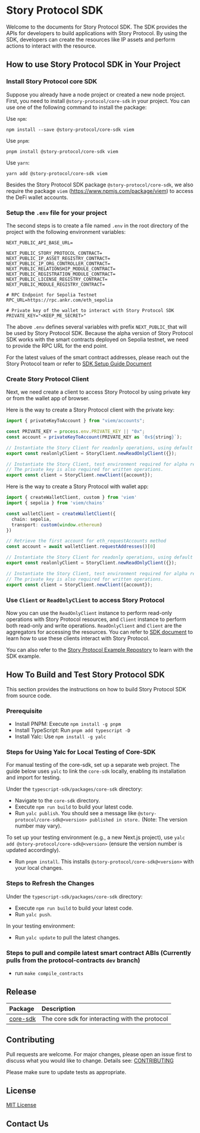 # Story Protocol SDK

Welcome to the documents for Story Protocol SDK. The SDK provides the APIs for developers to build applications with Story Protocol. By using the SDK, developers can create the resources like IP assets and perform actions to interact with the resource.

## How to use Story Protocol SDK in Your Project

### Install Story Protocol core SDK
Suppose you already have a node project or created a new node project. First, you need to install `@story-protocol/core-sdk` in your project. You can use one of the following command to install the package:

Use `npm`:
```
npm install --save @story-protocol/core-sdk viem
```

Use `pnpm`:
```
pnpm install @story-protocol/core-sdk viem
```

Use `yarn`:
```
yarn add @story-protocol/core-sdk viem
```

Besides the Story Protocol SDK package `@story-protocol/core-sdk`, we also require the package `viem` (https://www.npmjs.com/package/viem) to access the DeFi wallet accounts.

### Setup the `.env` file for your project

The second steps is to create a file named `.env` in the root directory of the project with the following environment variables:

```
NEXT_PUBLIC_API_BASE_URL=

NEXT_PUBLIC_STORY_PROTOCOL_CONTRACT=
NEXT_PUBLIC_IP_ASSET_REGISTRY_CONTRACT=
NEXT_PUBLIC_IP_ORG_CONTROLLER_CONTRACT=
NEXT_PUBLIC_RELATIONSHIP_MODULE_CONTRACT=
NEXT_PUBLIC_REGISTRATION_MODULE_CONTRACT=
NEXT_PUBLIC_LICENSE_REGISTRY_CONTRACT=
NEXT_PUBLIC_MODULE_REGISTRY_CONTRACT=

# RPC Endpoint for Sepolia Testnet
RPC_URL=https://rpc.ankr.com/eth_sepolia

# Private key of the wallet to interact with Story Protocol SDK
PRIVATE_KEY="<KEEP_ME_SECRET>"
```

The above `.env` defines several variables with prefix `NEXT_PUBLIC_`that will be used by Story Protocol SDK. Because the alpha version of Story Protocol SDK works with the smart contracts deployed on Sepolia testnet, we need to provide the RPC URL for the end point.

For the latest values of the smart contract addresses, please reach out the Story Protocol team or refer to [SDK Setup Guide Document](https://docs.storyprotocol.xyz/docs/setup)

### Create Story Protocol Client

Next, we need create a client to access Story Protocol by using private key or from the wallet app of browser.

Here is the way to create a Story Protocol client with the private key:

```typescript
import { privateKeyToAccount } from "viem/accounts";

const PRIVATE_KEY = process.env.PRIVATE_KEY || "0x";
const account = privateKeyToAccount(PRIVATE_KEY as `0x${string}`);

// Instantiate the Story Client for readonly operations, using default 
export const realonlyClient = StoryClient.newReadOnlyClient({});

// Instantiate the Story Client, test environment required for alpha release.
// The private key is also required for written operations.
export const client = StoryClient.newClient({account});
```

Here is the way to create a Story Protocol with wallet app:

```typescript
import { createWalletClient, custom } from 'viem'
import { sepolia } from 'viem/chains'

const walletClient = createWalletClient({
  chain: sepolia,
  transport: custom(window.ethereum)
})

// Retrieve the first account for eth_requestAccounts method
const account = await walletClient.requestAddresses()[0]

// Instantiate the Story Client for readonly operations, using default 
export const realonlyClient = StoryClient.newReadOnlyClient({});

// Instantiate the Story Client, test environment required for alpha release.
// The private key is also required for written operations.
export const client = StoryClient.newClient({account});
```

### Use `Client` or `ReadOnlyClient` to access Story Protocol

Now you can use the `ReadOnlyClient` instance to perform read-only operations with Story Protocol resources, and `Client` instance to perform both read-only and write operations. `ReadOnlyClient` and `Client` are the aggregators for accessing the resources. You can refer to [SDK document](https://docs.storyprotocol.xyz/docs/overview-1) to learn how to use these clients interact with Story Protocol.

You can also refer to the [Story Protocol Example Repostory](https://github.com/storyprotocol/my-story-protocol-example/) to learn with the SDK example.

## How To Build and Test Story Protocol SDK

This section provides the instructions on how to build Story Protocol SDK from source code.

### Prerequisite

* Install PNPM: Execute `npm install -g pnpm`
* Install TypeScript: Run `pnpm add typescript -D`
* Install Yalc: Use `npm install -g yalc`

### Steps for Using Yalc for Local Testing of Core-SDK
For manual testing of the core-sdk, set up a separate web project. The guide below uses `yalc` to link the `core-sdk` locally, enabling its installation and import for testing.

Under the `typescript-sdk/packages/core-sdk` directory:
* Navigate to the `core-sdk` directory.
* Execute `npm run build` to build your latest code.
* Run `yalc publish`. You should see a message like `@story-protocol/core-sdk@<version> published in store.` (Note: The version number may vary).

To set up your testing environment (e.g., a new Next.js project), use `yalc add @story-protocol/core-sdk@<version>` (ensure the version number is updated accordingly).
* Run `pnpm install`. This installs `@story-protocol/core-sdk@<version>` with your local changes.

### Steps to Refresh the Changes
Under the `typescript-sdk/packages/core-sdk` directory:
* Execute `npm run build` to build your latest code.
* Run `yalc push`.

In your testing environment:
* Run `yalc update` to pull the latest changes.

### Steps to pull and compile latest smart contract ABIs (Currently pulls from the protocol-contracts `dev` branch)
* run `make compile_contracts`

## Release

| Package                         | Description                                    |
| :------------------------------ | :--------------------------------------------- |
| [core-sdk](./packages/core-sdk) | The core sdk for interacting with the protocol |

## Contributing

Pull requests are welcome. For major changes, please open an issue first
to discuss what you would like to change. Details see: [CONTRIBUTING](/CONTRIBUTING.md)

Please make sure to update tests as appropriate.

## License

[MIT License](/LICENSE.md)

## Contact Us

